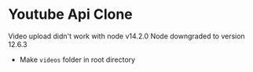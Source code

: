 # Youtube Api Clone

Video upload didn't work with node v14.2.0
Node downgraded to version 12.6.3

- Make `videos` folder in root directory
